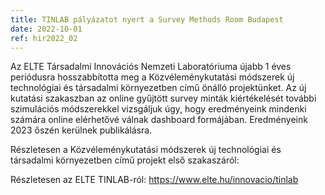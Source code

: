 ```yaml
---
title: TINLAB pályázatot nyert a Survey Methods Room Budapest 
date: 2022-10-01
ref: hir2022_02
---
```



Az ELTE Társadalmi Innovációs Nemzeti Laboratóriuma újabb 1 éves periódusra hosszabbította meg a Közvéleménykutatási módszerek új technológiai és társadalmi környezetben című önálló projektünket. Az új kutatási szakaszban az online gyűjtött survey minták kiértékelését további szimulációs módszerekkel vizsgáljuk úgy, hogy eredményeink mindenki számára online elérhetővé válnak dashboard formájában. Eredményeink 2023 őszén kerülnek publikálásra. 

Részletesen a Közvéleménykutatási módszerek új technológiai és társadalmi környezetben című projekt első szakaszáról: 

Részletesen az ELTE TINLAB-ról: https://www.elte.hu/innovacio/tinlab 